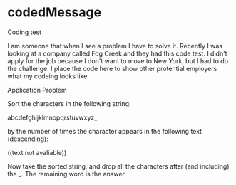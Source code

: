 # codedMessage
Coding test

I am someone that when I see a problem I have to solve it.  Recently I was looking at a company called Fog Creek 
and they had this code test.  I didn't apply for the job because I don't want to move to New York, but I had to do
the challenge.  I place the code here to show other protential employers what my codeing looks like.

Application Problem

Sort the characters in the following string:

abcdefghijklmnopqrstuvwxyz_

by the number of times the character appears in the following text (descending):

((text not avaliable))

Now take the sorted string, and drop all the characters after (and including) the _. The remaining word is the answer.

